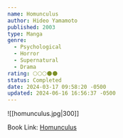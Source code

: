 ```yaml
---
name: Homunculus
author: Hideo Yamamoto
published: 2003
type: Manga
genre:
  - Psychological
  - Horror
  - Supernatural
  - Drama
rating: 🌕🌕🌕🌑🌑
status: Completed
date: 2024-03-17 09:58:20 -0500
updated: 2024-06-16 16:56:37 -0500
---
```


![[homunculus.jpg|300]]

Book Link: [Homunculus](https://myanimelist.net/manga/936/Homunculus)
